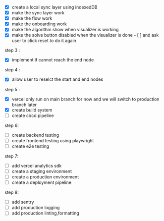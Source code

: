 - [x] create a local sync layer using indexedDB
- [x] make the sync layer work
- [x] make the flow work
- [x] make the onboarding work
- [x] make the algorithm show when visualizer is working
- [x] make the solve button disabled when the visualizer is done - [ ] and ask user to click reset to do it again

step 3 :

- [x] implement if cannot reach the end node

step 4 :

- [x] allow user to reselct the start and end nodes

step 5 :

- [x] vercel only run on main branch for now and we will switch to production branch later
- [x] create build system
- [ ] create ci/cd pipeline

step 6:

- [ ] create backend testing
- [ ] create frontend testing using playwright
- [ ] create e2e testing

step 7:

- [ ] add vercel analytics sdk
- [ ] create a staging environment
- [ ] create a production environment
- [ ] create a deployment pipeline

step 8:

- [ ] add sentry
- [ ] add production logging
- [ ] add production linting,formatting
